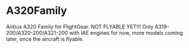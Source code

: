 # A320Family
Airbus A320 Family for FlightGear. NOT FLYABLE YET!!! Only A319-200/A320-200/A321-200 with IAE engines for now, more models coming later, once the aircraft is flyable.